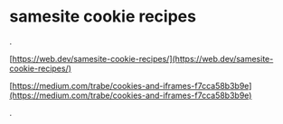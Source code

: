 # samesite cookie recipes

.

[https://web.dev/samesite-cookie-recipes/](https://web.dev/samesite-cookie-recipes/)

[https://medium.com/trabe/cookies-and-iframes-f7cca58b3b9e](https://medium.com/trabe/cookies-and-iframes-f7cca58b3b9e)

.

